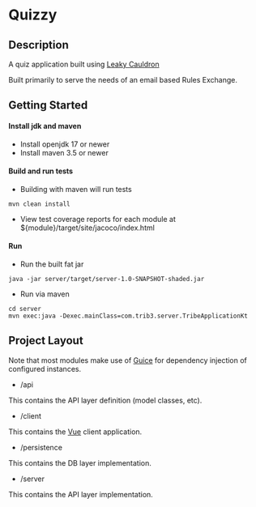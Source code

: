 Quizzy
=======

Description
-----------
A quiz application built using [Leaky Cauldron](https://github.com/trib3/leakycauldron)

Built primarily to serve the needs of an email based Rules Exchange.

Getting Started
---------------
#### Install jdk and maven
* Install openjdk 17 or newer
* Install maven 3.5 or newer
#### Build and run tests
* Building with maven will run tests
```
mvn clean install
```
* View test coverage reports for each module at ${module}/target/site/jacoco/index.html
#### Run
* Run the built fat jar
```
java -jar server/target/server-1.0-SNAPSHOT-shaded.jar
```
* Run via maven
```
cd server
mvn exec:java -Dexec.mainClass=com.trib3.server.TribeApplicationKt
```

Project Layout
--------------
Note that most modules make use of [Guice](https://github.com/google/guice) for 
dependency injection of configured instances.

* /api

This contains the API layer definition (model classes, etc).

* /client

This contains the [Vue](https://vuejs.org) client application.

* /persistence

This contains the DB layer implementation.

* /server

This contains the API layer implementation.
